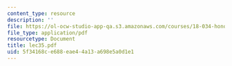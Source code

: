 ```yaml
---
content_type: resource
description: ''
file: https://ol-ocw-studio-app-qa.s3.amazonaws.com/courses/18-034-honors-differential-equations-spring-2004/5f34168ce688eae44a13a698e5a0d1e1_lec35.pdf
file_type: application/pdf
resourcetype: Document
title: lec35.pdf
uid: 5f34168c-e688-eae4-4a13-a698e5a0d1e1
---
```

